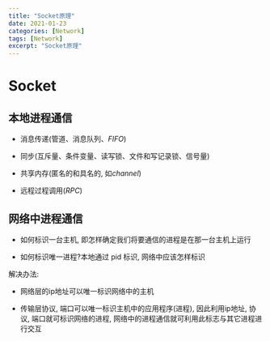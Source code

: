 ```yaml
---
title: "Socket原理"
date: 2021-01-23
categories: [Network]
tags: [Network]
excerpt: "Socket原理"
---
```


# Socket

## 本地进程通信

- 消息传递(管道、消息队列、$FIFO$)

- 同步(互斥量、条件变量、读写锁、文件和写记录锁、信号量)

- 共享内存(匿名的和具名的, 如$channel$)

- 远程过程调用($RPC$)

## 网络中进程通信

- 如何标识一台主机, 即怎样确定我们将要通信的进程是在那一台主机上运行

- 如何标识唯一进程?本地通过 pid 标识, 网络中应该怎样标识

解决办法:

- 网络层的ip地址可以唯一标识网络中的主机

- 传输层协议, 端口可以唯一标识主机中的应用程序(进程), 因此利用ip地址, 协议, 端口就可标识网络的进程, 网络中的进程通信就可利用此标志与其它进程进行交互

